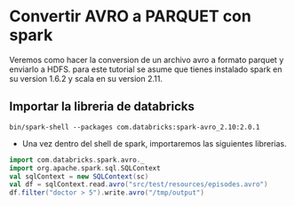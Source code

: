 # Convertir AVRO a PARQUET con spark

Veremos como hacer la conversion de un archivo avro a formato parquet y enviarlo a HDFS. para este tutorial se asume que tienes instalado spark en su version 1.6.2 y scala en su version 2.11.

## Importar la libreria de databricks
```
bin/spark-shell --packages com.databricks:spark-avro_2.10:2.0.1
```

* Una vez dentro del shell de spark, importaremos las siguientes librerias.
```scala
import com.databricks.spark.avro._
import org.apache.spark.sql.SQLContext
val sqlContext = new SQLContext(sc)
val df = sqlContext.read.avro("src/test/resources/episodes.avro")
df.filter("doctor > 5").write.avro("/tmp/output")
```
